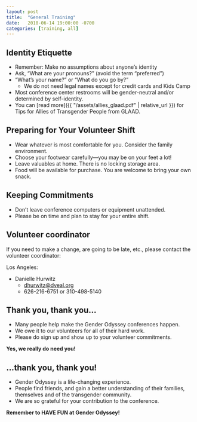 ```yaml
---
layout: post
title:  "General Training"
date:   2018-06-14 19:00:00 -0700
categories: [training, all]
---
```

## Identity Etiquette
- Remember: Make no assumptions about anyone’s identity
- Ask, “What are your pronouns?” (avoid the term “preferred”)
- “What’s your name?” or “What do you go by?”
    - We do not need legal names except for credit cards and Kids Camp
- Most conference center restrooms will be gender-neutral and/or determined by self-identity.
- You can [read more]({{ "/assets/allies_glaad.pdf" | relative_url }}) for Tips for Allies of Transgender People from GLAAD.

## Preparing for Your Volunteer Shift
- Wear whatever is most comfortable for you. Consider the family environment.
- Choose your footwear carefully—you may be on your feet a lot!
- Leave valuables at home. There is no locking storage area.
- Food will be available for purchase. You are welcome to bring your own snack.

## Keeping Commitments
-  Don’t leave conference computers or equipment unattended.
-  Please be on time and plan to stay for your entire shift.

## Volunteer coordinator
If you need to make a change, are going to be late, etc., please contact the volunteer coordinator:

Los Angeles:
* Danielle Hurwitz
  - dhurwitz@dveal.org
  - 626-216-6751 or 310-498-5140

## Thank you, thank you...
* Many people help make the Gender Odyssey conferences happen.
* We owe it to our volunteers for all of their hard work.
* Please do sign up and show up to your volunteer commitments.

**Yes, we really do need you!**

## ...thank you, thank you!
* Gender Odyssey is a life-changing experience.
* People find friends, and gain a better understanding of their families, themselves and of the transgender community.
* We are so grateful for your contribution to the conference.

**Remember to HAVE FUN at Gender Odyssey!**
